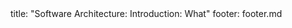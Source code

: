 <frontmatter>
title: "Software Architecture: Introduction: What"
footer: footer.md
</frontmatter>

<include src="unit-inPage-asFlat.md" boilerplate />